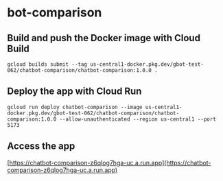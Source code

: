 # bot-comparison

## Build and push the Docker image with Cloud Build

```
gcloud builds submit --tag us-central1-docker.pkg.dev/gbot-test-062/chatbot-comparison/chatbot-comparison:1.0.0 .
```

## Deploy the app with Cloud Run

```
gcloud run deploy chatbot-comparison --image us-central1-docker.pkg.dev/gbot-test-062/chatbot-comparison/chatbot-comparison:1.0.0 --allow-unauthenticated --region us-central1 --port 5173
```

## Access the app

[https://chatbot-comparison-z6qlog7hga-uc.a.run.app](https://chatbot-comparison-z6qlog7hga-uc.a.run.app)
